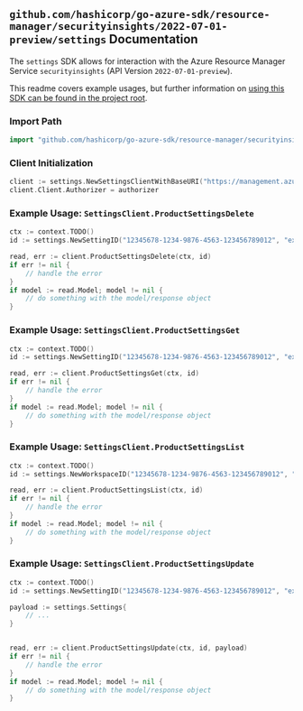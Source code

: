 
## `github.com/hashicorp/go-azure-sdk/resource-manager/securityinsights/2022-07-01-preview/settings` Documentation

The `settings` SDK allows for interaction with the Azure Resource Manager Service `securityinsights` (API Version `2022-07-01-preview`).

This readme covers example usages, but further information on [using this SDK can be found in the project root](https://github.com/hashicorp/go-azure-sdk/tree/main/docs).

### Import Path

```go
import "github.com/hashicorp/go-azure-sdk/resource-manager/securityinsights/2022-07-01-preview/settings"
```


### Client Initialization

```go
client := settings.NewSettingsClientWithBaseURI("https://management.azure.com")
client.Client.Authorizer = authorizer
```


### Example Usage: `SettingsClient.ProductSettingsDelete`

```go
ctx := context.TODO()
id := settings.NewSettingID("12345678-1234-9876-4563-123456789012", "example-resource-group", "workspaceValue", "settingsValue")

read, err := client.ProductSettingsDelete(ctx, id)
if err != nil {
	// handle the error
}
if model := read.Model; model != nil {
	// do something with the model/response object
}
```


### Example Usage: `SettingsClient.ProductSettingsGet`

```go
ctx := context.TODO()
id := settings.NewSettingID("12345678-1234-9876-4563-123456789012", "example-resource-group", "workspaceValue", "settingsValue")

read, err := client.ProductSettingsGet(ctx, id)
if err != nil {
	// handle the error
}
if model := read.Model; model != nil {
	// do something with the model/response object
}
```


### Example Usage: `SettingsClient.ProductSettingsList`

```go
ctx := context.TODO()
id := settings.NewWorkspaceID("12345678-1234-9876-4563-123456789012", "example-resource-group", "workspaceValue")

read, err := client.ProductSettingsList(ctx, id)
if err != nil {
	// handle the error
}
if model := read.Model; model != nil {
	// do something with the model/response object
}
```


### Example Usage: `SettingsClient.ProductSettingsUpdate`

```go
ctx := context.TODO()
id := settings.NewSettingID("12345678-1234-9876-4563-123456789012", "example-resource-group", "workspaceValue", "settingsValue")

payload := settings.Settings{
	// ...
}


read, err := client.ProductSettingsUpdate(ctx, id, payload)
if err != nil {
	// handle the error
}
if model := read.Model; model != nil {
	// do something with the model/response object
}
```
